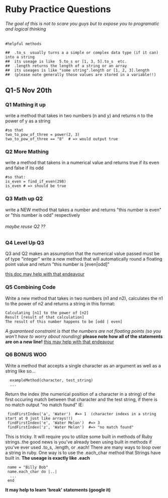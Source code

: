 # Ruby Practice Questions
 ###### The goal of this is not to scare you guys but to expose you to programatic and logical thinking

```
#helpful methods

##  .to_s  usually turns a a simple or complex data type (if it can) into a string
##  its useage is like  5.to_s or [1, 3, 5].to_s  etc. 
##  .length returns the length of a string or an array
##  its useages is like "some string".length or [1, 2, 3].length 
##  (please note generally those values are stored in a variable!!)
```

## Q1-5 Nov 20th

### Q1 Mathing it up
  
  write a method that takes in two numbers (n and y) and returns n to the power of y as a string
  ```
  #so that
  two_to_pow_of_three = power(2, 3)
  two_to_pow_of_three == "8"  # => would output true
  ```
### Q2 More Mathing

  write a method that takens in a numerical value and returns true if its even and false if its odd
  
  ```
  #so that:
  is_even = find_if_even(298)
  is_even # => should be true
  ```
### Q3 Math up Q2
  write a NEW method that takes a number and returns  "this number is even" or "this number is odd" respectively
  ###### maybe reuse Q2 ??

### Q4 Level Up Q3
   Q3 and Q2 makes an assumption that the numerical value passed must be of type "integer"
   write a new method that will automatically round a floating point value and return 
   "this number is [even|odd]"
   
   [this doc may help with that endeavour](http://ruby-doc.org/core-2.2.0/Float.html#method-i-round)
   
 ### Q5 Combining Code
   Write a new method that takes in two numbers (n1 and n2), calculates the n1 to the power of n2 and returns a string
   in this format:
   ```
   Calculating [n1] to the power of [n2]
   Result [result of that calculation]
   The result of this number happens to be [odd | even]
   ```
   *A guaranteed constraint is that the numbers are not floating points (so you won't have to worry about rounding)*
   **please note how all of the statements are on a new line!**
   [this may help with that endeavour](https://www.digitalocean.com/community/tutorials/how-to-work-with-strings-in-ruby#long-strings-and-newlines)

### Q6 BONUS WOO
  Write a method that accepts a single character as an argument as well as a string like so...
  ```
    exampleMethod(character, test_string)
    ...
  ```
  Return the index (the numerical position of a character in a string) of the first occuring match between that character and the test string, if there is no match output  "no match found"
  IE:
  ``` 
   findFirstIndex('a', 'Water')  #=> 1  (character indexs in a string start at 0 just like arrays!!)
   findFirstIndex('e', 'Water Melon')  #=> 3
   findFirstIndex('z', 'Water Melon')  #=> "no match found"
  ```
   This is tricky. It will require you to utilize some built in methods of Ruby strings..the good news is you've already been using built in methods if you've ever used .to_s, .length, or .each!
   There are many ways to loop over a string in ruby. One way is to use the .each_char method that Strings have built in.
   **The useage is exactly like .each**
   ``` 
    name = "Billy Bob"
    name.each_char do |..| 
     ...
    end
   ```
   **It may help to learn 'break' statements (google it)**

